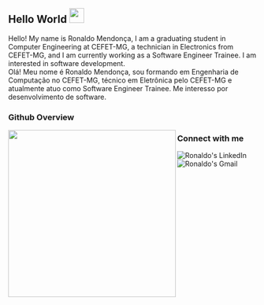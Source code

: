 ## Hello World <img src="https://raw.githubusercontent.com/iampavangandhi/iampavangandhi/master/gifs/Hi.gif" width="30px"></h2>

Hello! My name is Ronaldo Mendonça, I am a graduating student in Computer Engineering at CEFET-MG, a technician in Electronics from CEFET-MG, and I am currently working as a Software Engineer Trainee. I am interested in software development.
<br>
Olá! Meu nome é Ronaldo Mendonça, sou formando em Engenharia de Computação no CEFET-MG, técnico em Eletrônica pelo CEFET-MG e atualmente atuo como Software Engineer Trainee. Me interesso por desenvolvimento de software.

### Github Overview
<p>
<img style="width:340px" align='left' src="https://github-readme-stats.vercel.app/api/top-langs/?username=ronaldozica&layout=compact"/>
</p>

### Connect with me
<p align="left">
<a href="https://www.linkedin.com/in/ronaldo-zica/">
<img align="left" alt="Ronaldo's LinkedIn" src="https://img.shields.io/badge/linkedin-%230077B5.svg?&style=for-the-badge&logo=linkedin&logoColor=white" />
</a>
<a href="mailto:ronaldomendoncazica@gmail.com">
<img align="left" alt="Ronaldo's Gmail" src="https://img.shields.io/badge/gmail-%23D14836.svg?&style=for-the-badge&logo=gmail&logoColor=white" />
</a>

</p>
<br />
</p>
